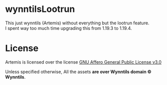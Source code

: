 wynntilsLootrun
=======
This just wynntils (Artemis) without everything but the lootrun feature.<br>
I spent way too much time upgrading this from 1.19.3 to 1.19.4.

License
========

Artemis is licensed over the license [GNU Affero General Public License v3.0](https://github.com/Wynntils/Artemis/blob/alpha/LICENSE)

Unless specified otherwise, All the assets **are over Wynntils domain © Wynntils**.
